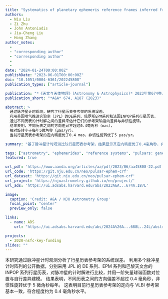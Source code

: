 ```yaml
---
title: "Systematics of planetary ephemeris reference frames inferred from pulsar timing astrometry"
authors:
  - Niu Liu
  - Zi Zhu
  - John Antoniadis
  - Jia-Cheng Liu
  - Hong Zhang
author_notes:
  - 
  - "corresponding author"
  - "corresponding author"
  - 
  - 
date: "2024-01-24T00:00:00Z"
publishDate: "2023-06-01T00:00:00Z"
doi: "10.1051/0004-6361/202245808"
publication_types: ["article-journal"]

publication: "*《天文与天体物理》(Astronomy & Astrophysics)* 2023年第674卷，编号A187"
publication_short: "*A&A* 674, A187 (2023)"

abstract: >
  通过脉冲星计时观测，研究了行星历表参考架的系统误差。
  利用美国喷气推进实验室（JPL）的DE系列、俄罗斯EPM系列和法国INPOP系列行星历表，
  通过不同历表的计时解之间的差异来估计它们的参考架轴指向差异与非惯性旋转。
  结果表明，不同历表之间的方向差异不超过0.4毫角秒（mas），
  相对旋转小于每年5微角秒（μas/yr）。
  当前行星历表参考架的定向精度优于0.4 mas，非惯性旋转优于5 μas/yr。

summary: "基于脉冲星计时观测比较行星历表参考架，结果显示其定向精度优于0.4毫角秒，非惯性旋转优于5微角秒每年。"

tags: ["astrometry", "ephemerides", "reference systems", "pulsars: general"]
featured: true

url_pdf: 'https://www.aanda.org/articles/aa/pdf/2023/06/aa45808-22.pdf'
url_code: 'https://git.nju.edu.cn/neo/pulsar-ephem-crf'
url_dataset: 'https://git.nju.edu.cn/neo/pulsar-ephem-crf'
url_project: 'https://njuastrometry.github.io/en/project/'
url_ads: 'https://ui.adsabs.harvard.edu/abs/2023A&A...674A.187L'

image:
  caption: 'Credit: A&A / NJU Astrometry Group'
  focal_point: "center"
  preview_only: false

links:
  - name: ADS
    url: "https://ui.adsabs.harvard.edu/abs/2024A%26A...688L..24L/abstract"

projects: 
  - 2020-nsfc-key-funding
slides: ""
---
```


本研究通过脉冲星计时观测分析了行星历表参考架的系统误差。
利用多个脉冲星计时阵列的公开数据，分别采用 JPL 的 DE 系列、EPM 系列和巴黎天文台的 INPOP 系列行星历表，对脉冲星的计时解进行比较，并用一阶矢量球谐函数对位置与自行差异建模。
结果表明，不同历表之间的方向偏差不超过 0.4 毫角秒，非惯性旋转优于 5 微角秒每年。
这表明目前行星历表参考架的定向与 VLBI 参考架基本一致，符合程度约为 0.4 毫角秒水平。
